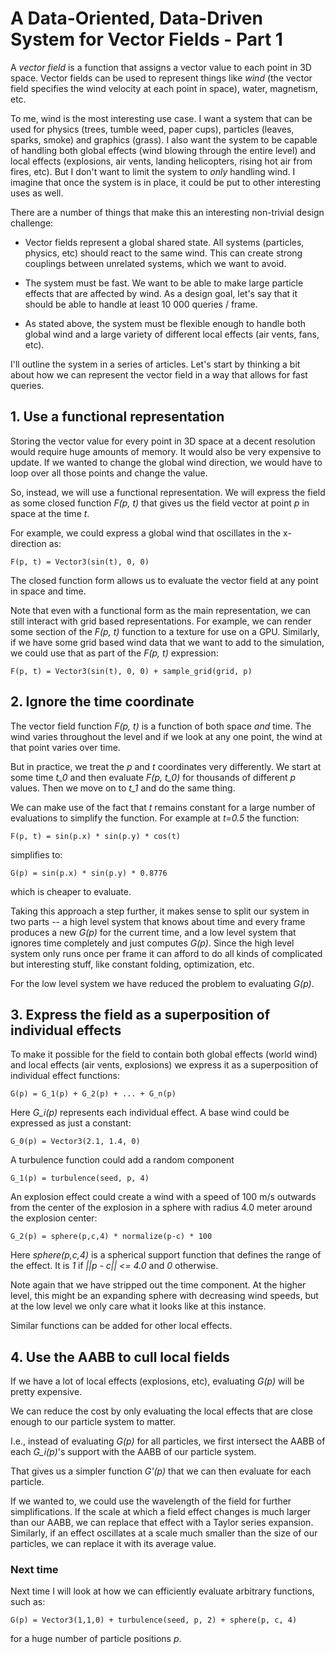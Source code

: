 # A Data-Oriented, Data-Driven System for Vector Fields - Part 1

A *vector field* is a function that assigns a vector value to each point in 3D space. Vector fields can be used to represent things like *wind* (the vector field specifies the wind velocity at each point in space), water, magnetism, etc.

To me, wind is the most interesting use case. I want a system that can be used for physics (trees, tumble weed, paper cups), particles (leaves, sparks, smoke) and graphics (grass). I also want the system to be capable of handling both global effects (wind blowing through the entire level) and local effects (explosions, air vents, landing helicopters, rising hot air from fires, etc). But I don't want to limit the system to *only* handling wind. I imagine that once the system is in place, it could be put to other interesting uses as well.

There are a number of things that make this an interesting non-trivial design challenge:

* Vector fields represent a global shared state. All systems (particles, physics, etc) should react to the same wind. This can create strong couplings between unrelated systems, which we want to avoid.

* The system must be fast. We want to be able to make large particle effects that are affected by wind. As a design goal, let's say that it should be able to handle at least 10 000 queries / frame.

* As stated above, the system must be flexible enough to handle both global wind and a large variety of different local effects (air vents, fans, etc).

I'll outline the system in a series of articles. Let's start by thinking a bit about how we can represent the vector field in a way that allows for fast queries.

## 1. Use a functional representation

Storing the vector value for every point in 3D space at a decent resolution would require huge amounts of memory. It would also be very expensive to update. If we wanted to change the global wind direction, we would have to loop over all those points and change the value.

So, instead, we will use a functional representation. We will express the field as some closed function *F(p, t)* that gives us the field vector at point *p* in space at the time *t*.

For example, we could express a global wind that oscillates in the x-direction as:

```
F(p, t) = Vector3(sin(t), 0, 0)
```

The closed function form allows us to evaluate the vector field at any point in space and time.

Note that even with a functional form as the main representation, we can still interact with grid based representations. For example, we can render some section of the *F(p, t)* function to a texture for use on a GPU. Similarly, if we have some grid based wind data that we want to add to the simulation, we could use that as part of the *F(p, t)* expression:

```
F(p, t) = Vector3(sin(t), 0, 0) + sample_grid(grid, p)
```

## 2. Ignore the time coordinate

The vector field function *F(p, t)* is a function of both space *and* time. The wind varies throughout the level and if we look at any one point, the wind at that point varies over time.

But in practice, we treat the *p* and *t* coordinates very differently. We start at some time *t_0* and then evaluate *F(p, t_0)* for thousands of different *p* values. Then we move on to *t_1* and do the same thing. 

We can make use of the fact that *t* remains constant for a large number of evaluations to simplify the function. For example at *t=0.5* the function:

```
F(p, t) = sin(p.x) * sin(p.y) * cos(t)
```

simplifies to:

```
G(p) = sin(p.x) * sin(p.y) * 0.8776
```

which is cheaper to evaluate.

Taking this approach a step further, it makes sense to split our system in two parts -- a high level system that knows about time and every frame produces a new *G(p)* for the current time, and a low level system that ignores time completely and just computes *G(p)*. Since the high level system only runs once per frame it can afford to do all kinds of complicated but interesting stuff, like constant folding, optimization, etc.

For the low level system we have reduced the problem to evaluating *G(p)*.

## 3. Express the field as a superposition of individual effects

To make it possible for the field to contain both global effects (world wind) and local effects (air vents, explosions) we express it as a superposition of individual effect functions:

```
G(p) = G_1(p) + G_2(p) + ... + G_n(p)
```

Here *G_i(p)* represents each individual effect. A base wind could be expressed as just a constant:

```
G_0(p) = Vector3(2.1, 1.4, 0)
```

A turbulence function could add a random component

```
G_1(p) = turbulence(seed, p, 4)
```

An explosion effect could create a wind with a speed of 100 m/s outwards from the center of the explosion in a sphere with radius 4.0 meter around the explosion center:

```
G_2(p) = sphere(p,c,4) * normalize(p-c) * 100
```

Here *sphere(p,c,4)* is a spherical support function that defines the range of the effect. It is *1* if *||p - c|| &lt;= 4.0* and *0* otherwise.

Note again that we have stripped out the time component. At the higher level, this might be an expanding sphere with decreasing wind speeds, but at the low level we only care what it looks like at this instance.

Similar functions can be added for other local effects.

## 4. Use the AABB to cull local fields

If we have a lot of local effects (explosions, etc), evaluating *G(p)* will be pretty expensive.

We can reduce the cost by only evaluating the local effects that are close enough to our particle system to matter.

I.e., instead of evaluating *G(p)* for all particles, we first intersect the AABB of each *G_i(p)*'s support with the AABB of our particle system.

That gives us a simpler function *G'(p)* that we can then evaluate for each particle.

If we wanted to, we could use the wavelength of the field for further simplifications. If the scale at which a field effect changes is much larger than our AABB, we can replace that effect with a Taylor series expansion. Similarly, if an effect oscillates at a scale much smaller than the size of our particles, we can replace it with its average value.

### Next time

Next time I will look at how we can efficiently evaluate arbitrary functions, such as:

```
G(p) = Vector3(1,1,0) + turbulence(seed, p, 2) + sphere(p, c, 4)
```

for a huge number of particle positions *p*.
